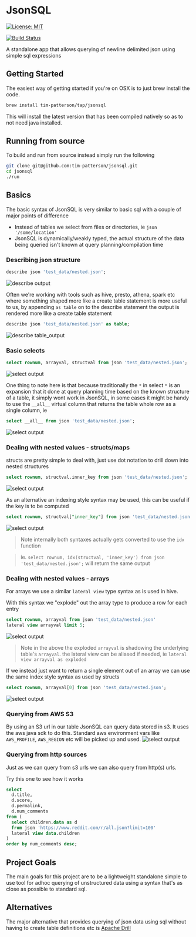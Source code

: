 # JsonSQL
[![License: MIT](https://img.shields.io/badge/License-MIT-yellow.svg)](https://opensource.org/licenses/MIT)

[![Build Status](https://travis-ci.org/tim-patterson/jsonsql.svg?branch=master)](https://travis-ci.org/tim-patterson/jsonsql)

A standalone app that allows querying of newline delimited json using simple sql expressions

## Getting Started
The easiest way of getting started if you're on OSX is to just brew install the code.
```sh
brew install tim-patterson/tap/jsonsql
```
This will install the latest version that has been compiled natively so as to not need java installed.

## Running from source
To build and run from source instead simply run the following
```sh
git clone git@github.com:tim-patterson/jsonsql.git
cd jsonsql
./run
```

## Basics
The basic syntax of JsonSQL is very similar to basic sql with a couple of major points of difference
* Instead of tables we select from files or directories, ie `json '/some/location'`
* JsonSQL is dynamically/weakly typed, the actual structure of the data being queried isn't known at query planning/compilation time

### Describing json structure
```sql
describe json 'test_data/nested.json';
```
![describe output](https://github.com/tim-patterson/jsonsql/raw/master/docs/describe.png)

Often we're working with tools such as hive, presto, athena, spark etc where something shaped more like a create table statement is more useful to us,
by appending `as table` on to the describe statement the output is rendered more like a create table statement
```sql
describe json 'test_data/nested.json' as table;
```
![describe table_output](https://github.com/tim-patterson/jsonsql/raw/master/docs/describe-table.png)

### Basic selects
```sql
select rownum, arrayval, structval from json 'test_data/nested.json';
```
![select output](https://github.com/tim-patterson/jsonsql/raw/master/docs/select-basic.png)

One thing to note here is that because traditionally the `*` in select `*` is an expansion that it done at query
planning time based on the known structure of a table, it simply wont work in JsonSQL, in
some cases it might be handy to use the `__all__` virtual column that returns the table whole row as a single column, ie

```sql
select __all__ from json 'test_data/nested.json';
```
![select output](https://github.com/tim-patterson/jsonsql/raw/master/docs/select-all.png)

### Dealing with nested values - structs/maps
structs are pretty simple to deal with, just use dot notation to drill down into nested structures
```sql
select rownum, structval.inner_key from json 'test_data/nested.json';
```
![select output](https://github.com/tim-patterson/jsonsql/raw/master/docs/select-struct.png)

As an alternative an indexing style syntax may be used, this can be useful if the key is to be computed
```sql
select rownum, structval["inner_key"] from json 'test_data/nested.json';
```
![select output](https://github.com/tim-patterson/jsonsql/raw/master/docs/select-struct-index.png)

> Note internally both syntaxes actually gets converted to use the `idx` function

> ie. `select rownum, idx(structval, 'inner_key') from json 'test_data/nested.json';` will return the same output

### Dealing with nested values - arrays
For arrays we use a similar `lateral view` type syntax as is used in hive.

With this syntax we "explode" out the array type to produce a row for each entry
```sql
select rownum, arrayval from json 'test_data/nested.json'
lateral view arrayval limit 5;
```
![select output](https://github.com/tim-patterson/jsonsql/raw/master/docs/select-array.png)
> Note in the above the exploded `arrayval` is shadowing the underlying table's `arrayval`.
> the lateral view can be aliased if needed, ie `lateral view arrayval as exploded`

If we instead just want to return a single element out of an array we can use the same index style syntax as used by structs
```sql
select rownum, arrayval[0] from json 'test_data/nested.json';
```
![select output](https://github.com/tim-patterson/jsonsql/raw/master/docs/select-array-index.png)

### Querying from AWS S3
By using an S3 url in our table JsonSQL can query data stored in s3.  It uses the aws java sdk to do this.
Standard aws environment vars like `AWS_PROFILE`, `AWS_REGION` etc will be picked up and used.
![select output](https://github.com/tim-patterson/jsonsql/raw/master/docs/select-s3.png)


### Querying from http sources
Just as we can query from s3 urls we can also query from http(s) urls.

Try this one to see how it works
```sql
select
  d.title,
  d.score,
  d.permalink,
  d.num_comments
from (
  select children.data as d
  from json 'https://www.reddit.com/r/all.json?limit=100'
  lateral view data.children
)
order by num_comments desc;
```

## Project Goals
The main goals for this project are to be a lightweight standalone simple to use tool for adhoc querying of unstructured data using a
syntax that's as close as possible to standard sql.

## Alternatives
The major alternative that provides querying of json data using sql without having to create table definitions etc is
[Apache Drill](https://drill.apache.org/)
